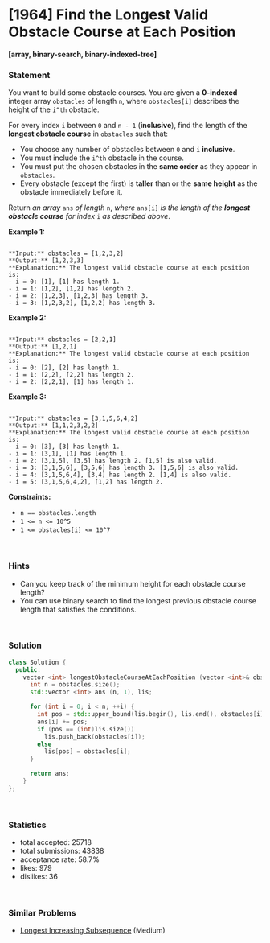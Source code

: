 # [1964] Find the Longest Valid Obstacle Course at Each Position

**[array, binary-search, binary-indexed-tree]**

### Statement

You want to build some obstacle courses. You are given a **0-indexed** integer array `obstacles` of length `n`, where `obstacles[i]` describes the height of the `i^th` obstacle.

For every index `i` between `0` and `n - 1` (**inclusive**), find the length of the **longest obstacle course** in `obstacles` such that:

* You choose any number of obstacles between `0` and `i` **inclusive**.
* You must include the `i^th` obstacle in the course.
* You must put the chosen obstacles in the **same order** as they appear in `obstacles`.
* Every obstacle (except the first) is **taller** than or the **same height** as the obstacle immediately before it.



Return *an array* `ans` *of length* `n`, *where* `ans[i]` *is the length of the **longest obstacle course** for index* `i` *as described above*.


**Example 1:**

```

**Input:** obstacles = [1,2,3,2]
**Output:** [1,2,3,3]
**Explanation:** The longest valid obstacle course at each position is:
- i = 0: [1], [1] has length 1.
- i = 1: [1,2], [1,2] has length 2.
- i = 2: [1,2,3], [1,2,3] has length 3.
- i = 3: [1,2,3,2], [1,2,2] has length 3.

```

**Example 2:**

```

**Input:** obstacles = [2,2,1]
**Output:** [1,2,1]
**Explanation:** The longest valid obstacle course at each position is:
- i = 0: [2], [2] has length 1.
- i = 1: [2,2], [2,2] has length 2.
- i = 2: [2,2,1], [1] has length 1.

```

**Example 3:**

```

**Input:** obstacles = [3,1,5,6,4,2]
**Output:** [1,1,2,3,2,2]
**Explanation:** The longest valid obstacle course at each position is:
- i = 0: [3], [3] has length 1.
- i = 1: [3,1], [1] has length 1.
- i = 2: [3,1,5], [3,5] has length 2. [1,5] is also valid.
- i = 3: [3,1,5,6], [3,5,6] has length 3. [1,5,6] is also valid.
- i = 4: [3,1,5,6,4], [3,4] has length 2. [1,4] is also valid.
- i = 5: [3,1,5,6,4,2], [1,2] has length 2.

```

**Constraints:**
* `n == obstacles.length`
* `1 <= n <= 10^5`
* `1 <= obstacles[i] <= 10^7`


<br />

### Hints

- Can you keep track of the minimum height for each obstacle course length?
- You can use binary search to find the longest previous obstacle course length that satisfies the conditions.

<br />

### Solution

```cpp
class Solution {
  public:
    vector <int> longestObstacleCourseAtEachPosition (vector <int>& obstacles) {
      int n = obstacles.size();
      std::vector <int> ans (n, 1), lis;

      for (int i = 0; i < n; ++i) {
        int pos = std::upper_bound(lis.begin(), lis.end(), obstacles[i]) - lis.begin();
        ans[i] += pos;
        if (pos == (int)lis.size())
          lis.push_back(obstacles[i]);
        else
          lis[pos] = obstacles[i];
      }

      return ans;
    }
};
```

<br />

### Statistics

- total accepted: 25718
- total submissions: 43838
- acceptance rate: 58.7%
- likes: 979
- dislikes: 36

<br />

### Similar Problems

- [Longest Increasing Subsequence](https://leetcode.com/problems/longest-increasing-subsequence) (Medium)
